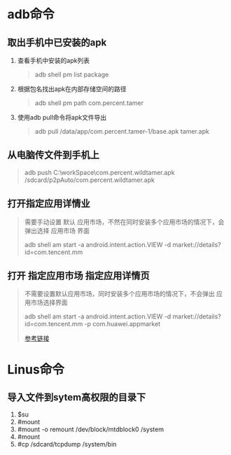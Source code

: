 # adb命令

## 取出手机中已安装的apk

1. 查看手机中安装的apk列表

   > adb shell pm list package

2. 根据包名找出apk在内部存储空间的路径

   > adb shell pm path com.percent.tamer

3. 使用adb pull命令将apk文件导出

   > adb pull  /data/app/com.percent.tamer-1/base.apk tamer.apk

## 从电脑传文件到手机上

> adb push C:\workSpace\com.percent.wildtamer.apk /sdcard/p2pAuto/com.percent.wildtamer.apk

## 打开指定应用详情业

> 需要手动设置 默认 应用市场，不然在同时安装多个应用市场的情况下，会弹出选择 应用市场 界面
>
> adb shell am start -a android.intent.action.VIEW -d  market://details?id=com.tencent.mm 

## 打开 指定应用市场 指定应用详情页

> 不需要设置默认应用市场，同时安装多个应用市场的情况下，不会弹出 应用市场选择界面
>
> adb shell am start -a android.intent.action.VIEW -d  market://details?id=com.tencent.mm -p com.huawei.appmarket
>
> [参考链接](https://blog.csdn.net/slimboy123/article/details/54016830)

 # Linus命令

## 导入文件到sytem高权限的目录下

1. $su
2. #mount
3. #mount -o remount /dev/block/mtdblock0 /system
4. #mount
5. #cp /sdcard/tcpdump /system/bin 

